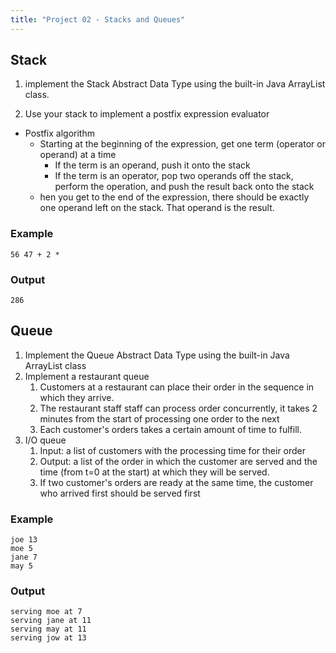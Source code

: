 ```yaml
---
title: "Project 02 - Stacks and Queues"
---
```



## Stack

1. implement the Stack Abstract Data Type using the built-in Java ArrayList class.

2. Use your stack to implement a postfix expression evaluator

- Postfix algorithm
	- Starting at the beginning of the expression, get one term (operator or operand) at a time
		- If the term is an operand, push it onto the stack
		- If the term is an operator, pop two operands off the stack, perform the operation, and push the result back onto the stack
	- hen you get to the end of the expression, there should be exactly one operand left on the stack. That operand is the result.

### Example

```
56 47 + 2 *
```

### Output
```
286
```

## Queue

1. Implement the Queue Abstract Data Type using the built-in Java ArrayList class
2. Implement a restaurant queue
	1. Customers at a restaurant can place their order in the sequence in which they arrive.
	2. The restaurant staff staff can process order concurrently, it takes 2 minutes from the start of processing one order to the next
	3. Each customer's orders takes a certain amount of time to fulfill.
3. I/O queue
	1. Input: a list of customers with the processing time for their order
	2. Output: a list of the order in which the customer are served and the time (from t=0 at the start) at which they will be served.
	3. If two customer's orders are ready at the same time, the customer who arrived first should be served first

### Example

```
joe 13
moe 5
jane 7
may 5
```

### Output
```
serving moe at 7
serving jane at 11
serving may at 11
serving jow at 13
```
